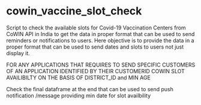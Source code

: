 # cowin_vaccine_slot_check
Script to check the available slots for Covid-19 Vaccination Centers from CoWIN API in India to get the data in proper format that can be used to send reminders or notifications to users. Here objective is to provide the data in a proper format that can be used to send dates and slots to users not just display it.

 FOR ANY APPLICATIONS THAT REQUIRES TO SEND SPECIFIC CUSTOMERS  OF AN APPLICATION IDENTIFIED BY THEIR CUSTOMERID COWIN SLOT AVAILIBILTY ON THE BASIS OF DISTRICT_ID and MIN AGE 

Check the final dataframe at the end that can be used to send push notification /message providing min date for slot availbility 




